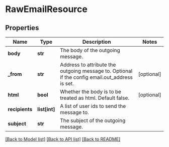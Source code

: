# RawEmailResource

## Properties
Name | Type | Description | Notes
------------ | ------------- | ------------- | -------------
**body** | **str** | The body of the outgoing message. | 
**_from** | **str** | Address to attribute the outgoing message to. Optional if the config email.out_address is set. | [optional] 
**html** | **bool** | Whether the body is to be treated as html. Default false. | [optional] 
**recipients** | **list[int]** | A list of user ids to send the message to. | 
**subject** | **str** | The subject of the outgoing message. | 

[[Back to Model list]](../README.md#documentation-for-models) [[Back to API list]](../README.md#documentation-for-api-endpoints) [[Back to README]](../README.md)


